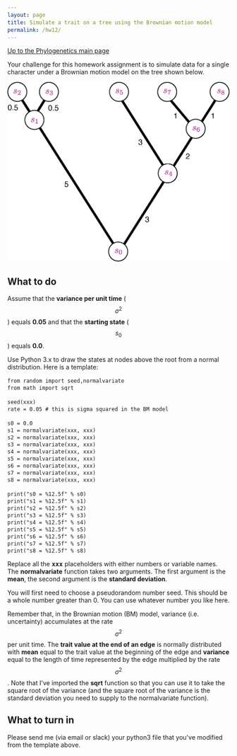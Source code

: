 ```yaml
---
layout: page
title: Simulate a trait on a tree using the Brownian motion model
permalink: /hw12/
---
```

[Up to the Phylogenetics main page](/phylogenetics2022/)

Your challenge for this homework assignment is to simulate data for a single character under a Brownian motion model on the tree shown below.

![The model tree](/assets/img/bm-sim-tree.png)

## What to do

Assume that the **variance per unit time** ($$\sigma^2$$) equals **0.05** and that the **starting state** ($$s_0$$) equals **0.0**.

Use Python 3.x to draw the states at nodes above the root from a normal distribution. Here is a template:

    from random import seed,normalvariate
    from math import sqrt

    seed(xxx)
    rate = 0.05 # this is sigma squared in the BM model

    s0 = 0.0
    s1 = normalvariate(xxx, xxx)
    s2 = normalvariate(xxx, xxx)
    s3 = normalvariate(xxx, xxx)
    s4 = normalvariate(xxx, xxx)
    s5 = normalvariate(xxx, xxx)
    s6 = normalvariate(xxx, xxx)
    s7 = normalvariate(xxx, xxx)
    s8 = normalvariate(xxx, xxx)

    print("s0 = %12.5f" % s0)
    print("s1 = %12.5f" % s1)
    print("s2 = %12.5f" % s2)
    print("s3 = %12.5f" % s3)
    print("s4 = %12.5f" % s4)
    print("s5 = %12.5f" % s5)
    print("s6 = %12.5f" % s6)
    print("s7 = %12.5f" % s7)
    print("s8 = %12.5f" % s8)

Replace all the **<tt>xxx</tt>** placeholders with either numbers or variable names. The **normalvariate** function takes two arguments. The first argument is the **mean**, the second argument is the **standard deviation**. 

You will first need to choose a pseudorandom number seed. This should be a whole number greater than 0. You can use whatever number you like here.

Remember that, in the Brownian motion (BM) model, variance (i.e. uncertainty) accumulates at the rate $$\sigma^2$$ per unit time. The **trait value at the end of an edge** is normally distributed with **mean** equal to the trait value at the beginning of the edge and **variance** equal to the length of time represented by the edge multiplied by the rate $$\sigma^2$$. Note that I've imported the **sqrt** function so that you can use it to take the square root of the variance (and the square root of the variance is the standard deviation you need to supply to the normalvariate function).

## What to turn in

Please send me (via email or slack) your python3 file that you've modified from the template above.
